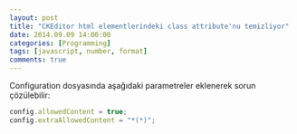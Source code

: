 ```yaml
---
layout: post
title: "CKEditor html elementlerindeki class attribute'nu temizliyor"
date: 2014.09.09 14:00:00
categories: [Programming]
tags: [javascript, number, format]
comments: true
---
```

Configuration dosyasında aşağıdaki parametreler eklenerek sorun çözülebilir:

```javascript
config.allowedContent = true;
config.extraAllowedContent = "*(*)";
```
